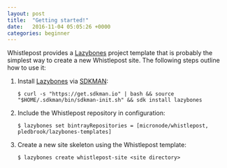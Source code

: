 ```yaml
---
layout: post
title:  "Getting started!"
date:   2016-11-04 05:05:26 +0000
categories: beginner
---
```


[Lazybones]: https://github.com/pledbrook/lazybones
[SDKMAN]: http://sdkman.io/

Whistlepost provides a [Lazybones] project template that is probably the simplest way to create a new Whistlepost site.
The following steps outline how to use it:

1. Install [Lazybones] via [SDKMAN]:

	```$ curl -s "https://get.sdkman.io" | bash && source "$HOME/.sdkman/bin/sdkman-init.sh" && sdk install lazybones```

1. Include the Whistlepost repository in configuration:

	```$ lazybones set bintrayRepositories = [micronode/whistlepost, pledbrook/lazybones-templates]```

1. Create a new site skeleton using the Whistlepost template:

	```$ lazybones create whistlepost-site <site directory>```
